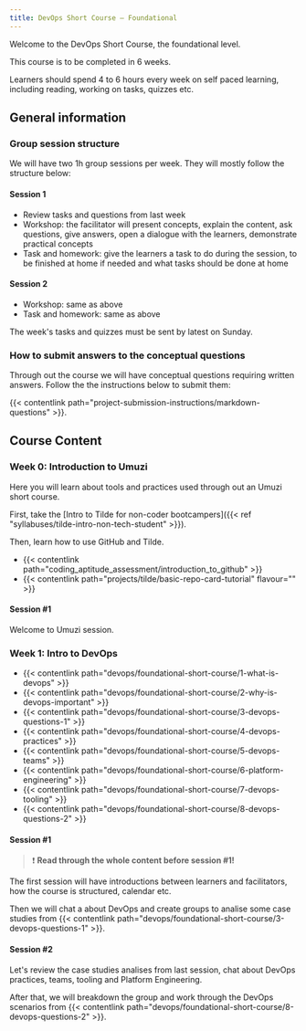 ```yaml
---
title: DevOps Short Course – Foundational
---
```


Welcome to the DevOps Short Course, the foundational level.

This course is to be completed in 6 weeks.

Learners should spend 4 to 6 hours every week on self paced learning, including reading, working on tasks, quizzes etc.

## General information

### Group session structure
We will have two 1h group sessions per week. They will mostly follow the structure below:

#### Session 1
- Review tasks and questions from last week
- Workshop: the facilitator will present concepts, explain the content, ask questions, give answers, open a dialogue with the learners, demonstrate practical concepts
- Task and homework: give the learners a task to do during the session, to be finished at home if needed and what tasks should be done at home

#### Session 2
- Workshop: same as above
- Task and homework: same as above

The week's tasks and quizzes must be sent by latest on Sunday.

### How to submit answers to the conceptual questions
Through out the course we will have conceptual questions requiring written answers. Follow the the instructions below to submit them:

{{< contentlink path="project-submission-instructions/markdown-questions" >}}.

## Course Content

### Week 0: Introduction to Umuzi
Here you will learn about tools and practices used through out an Umuzi short course.

First, take the [Intro to Tilde for non-coder bootcampers]({{< ref "syllabuses/tilde-intro-non-tech-student" >}}).

Then, learn how to use GitHub and Tilde.
- {{< contentlink path="coding_aptitude_assessment/introduction_to_github" >}}
- {{< contentlink path="projects/tilde/basic-repo-card-tutorial" flavour="" >}}

#### Session #1
Welcome to Umuzi session.

### Week 1: Intro to DevOps
- {{< contentlink path="devops/foundational-short-course/1-what-is-devops" >}}
- {{< contentlink path="devops/foundational-short-course/2-why-is-devops-important" >}}
- {{< contentlink path="devops/foundational-short-course/3-devops-questions-1" >}}
- {{< contentlink path="devops/foundational-short-course/4-devops-practices" >}}
- {{< contentlink path="devops/foundational-short-course/5-devops-teams" >}}
- {{< contentlink path="devops/foundational-short-course/6-platform-engineering" >}}
- {{< contentlink path="devops/foundational-short-course/7-devops-tooling" >}}
- {{< contentlink path="devops/foundational-short-course/8-devops-questions-2" >}}

#### Session #1
> ❗ **Read through the whole content before session #1!**

The first session will have introductions between learners and facilitators, how the course is structured, calendar etc.

Then we will chat a about DevOps and create groups to analise some case studies from {{< contentlink path="devops/foundational-short-course/3-devops-questions-1" >}}.

#### Session #2
Let's review the case studies analises from last session, chat about DevOps practices, teams, tooling and Platform Engineering.

After that, we will breakdown the group and work through the DevOps scenarios from {{< contentlink path="devops/foundational-short-course/8-devops-questions-2" >}}.